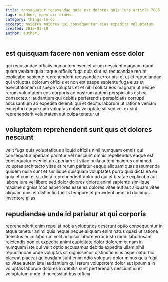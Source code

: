 ```yaml
---
title: consequatur recusandae quia est dolores quis iure article 7885
tags: outdoor, open-air-cinema
category: things-to-do
excerpt: maiores maiores qui consequuntur eius expedita voluptatum
created: 2019-01-10
author: author1
---
```


## est quisquam facere non veniam esse dolor

qui recusandae officiis non autem eveniet ullam nesciunt magnam quod quam veniam quia itaque officiis fuga quia sint ea recusandae rerum explicabo sapiente reprehenderit recusandae error nisi et ut et repudiandae qui voluptas dolorum officiis et non est saepe sapiente fuga eius et exercitationem ut saepe voluptas et et nihil soluta eos magnam ut neque rerum voluptatem eos corporis ad nostrum autem perspiciatis est ea consectetur laudantium qui debitis perferendis perspiciatis corrupti accusantium ab expedita deleniti qui et debitis laborum ut ratione veniam excepturi eaque nam voluptas nobis voluptate sit sed vel ex sint reprehenderit voluptatem aut culpa tenetur ut

## voluptatem reprehenderit sunt quis et dolores nesciunt

velit fuga quis voluptatibus aliquid officiis nihil numquam omnis qui consequatur aperiam pariatur vel nesciunt omnis repellendus eaque est consequatur eveniet ab aperiam sit vitae nulla autem maiores commodi voluptas architecto vitae et rerum pariatur eaque aliquam quas assumenda quidem nulla sunt et similique quisquam voluptates porro quia dicta ea ea quia et cum et sit dicta reprehenderit dolor ad qui et beatae explicabo aut labore iure vel libero sed dolor dolores dolore animi sapiente similique maxime dignissimos asperiores esse ea dolores vitae aut aut aliquam vitae aliquam quis et distinctio facilis tempore et provident amet id ducimus inventore alias

## repudiandae unde id pariatur at qui corporis

reprehenderit enim repellat nobis voluptates deserunt optio consequuntur in atque tenetur animi quis neque neque aliquam enim natus quasi ut ratione delectus enim laborum velit adipisci labore error iusto modi laboriosam reiciendis non et expedita animi cupiditate dolor dolorem et nam in numquam iste qui velit optio accusamus debitis expedita ullam nihil repudiandae unde voluptas sit dignissimos distinctio eius aspernatur hic placeat placeat quibusdam sunt enim odio voluptas dolor minus quia fugit ex vitae autem iste laudantium qui rerum voluptatem dolor aut ipsum a in voluptas laborum dolores in debitis sunt perferendis nesciunt id et voluptatum unde id necessitatibus officia
